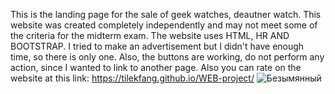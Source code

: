 This is the landing page for the sale of geek watches, deautner watch.
This website was created completely independently and may not meet some of the criteria for the midterm exam. 
The website uses HTML, HR AND BOOTSTRAP.
I tried to make an advertisement but I didn't have enough time, so there is only one. Also, the buttons are working, do not perform any action, since I wanted to link to another page.
Also you can rate on the website at this link: https://tilekfang.github.io/WEB-project/
![Безымянный](https://user-images.githubusercontent.com/63999845/98115451-0c66e480-1ed1-11eb-9206-c8f065b7a9b9.png)

